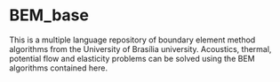 # BEM_base
This is a multiple language repository of boundary element method algorithms from the University of Brasília university. 
Acoustics, thermal, potential flow and elasticity problems can be solved using the BEM algorithms contained here.
